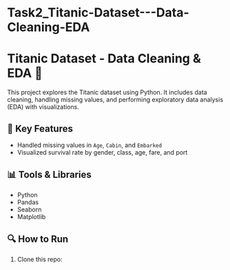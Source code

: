 # Task2_Titanic-Dataset---Data-Cleaning-EDA
# Titanic Dataset - Data Cleaning & EDA 🚢

This project explores the Titanic dataset using Python. It includes data cleaning, handling missing values, and performing exploratory data analysis (EDA) with visualizations.

## 📌 Key Features
- Handled missing values in `Age`, `Cabin`, and `Embarked`
- Visualized survival rate by gender, class, age, fare, and port


## 📊 Tools & Libraries
- Python
- Pandas
- Seaborn
- Matplotlib

## 🔍 How to Run
1. Clone this repo:
